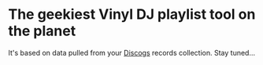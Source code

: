 # The geekiest Vinyl DJ playlist tool on the planet

It's based on data pulled from your [Discogs](https://www.discogs.com) records collection. Stay tuned...
